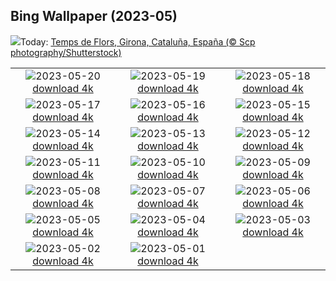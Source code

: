 ## Bing Wallpaper (2023-05)
![](https://www.bing.com/th?id=OHR.TempsFlors_ES-ES0333200681_UHD.jpg&w=1000)Today: [Temps de Flors, Girona, Cataluña, España (© Scp photography/Shutterstock)](https://www.bing.com/th?id=OHR.TempsFlors_ES-ES0333200681_UHD.jpg)

|      |      |      |
| :----: | :----: | :----: |
|![](https://www.bing.com/th?id=OHR.EuropeanHoneybee_ES-ES0636675084_UHD.jpg&pid=hp&w=384&h=216&rs=1&c=4)2023-05-20 [download 4k](https://www.bing.com/th?id=OHR.EuropeanHoneybee_ES-ES0636675084_UHD.jpg)|![](https://www.bing.com/th?id=OHR.SumatranRhino_ES-ES0481030773_UHD.jpg&pid=hp&w=384&h=216&rs=1&c=4)2023-05-19 [download 4k](https://www.bing.com/th?id=OHR.SumatranRhino_ES-ES0481030773_UHD.jpg)|![](https://www.bing.com/th?id=OHR.MuseoSoumaya_ES-ES7663567636_UHD.jpg&pid=hp&w=384&h=216&rs=1&c=4)2023-05-18 [download 4k](https://www.bing.com/th?id=OHR.MuseoSoumaya_ES-ES7663567636_UHD.jpg)|
|![](https://www.bing.com/th?id=OHR.CormorantBridge_ES-ES7546746501_UHD.jpg&pid=hp&w=384&h=216&rs=1&c=4)2023-05-17 [download 4k](https://www.bing.com/th?id=OHR.CormorantBridge_ES-ES7546746501_UHD.jpg)|![](https://www.bing.com/th?id=OHR.AmericanWetlands_ES-ES7434917906_UHD.jpg&pid=hp&w=384&h=216&rs=1&c=4)2023-05-16 [download 4k](https://www.bing.com/th?id=OHR.AmericanWetlands_ES-ES7434917906_UHD.jpg)|![](https://www.bing.com/th?id=OHR.SanIsidro_ES-ES5486603956_UHD.jpg&pid=hp&w=384&h=216&rs=1&c=4)2023-05-15 [download 4k](https://www.bing.com/th?id=OHR.SanIsidro_ES-ES5486603956_UHD.jpg)|
|![](https://www.bing.com/th?id=OHR.CordobaCourtyardFlowers_ES-ES5272569194_UHD.jpg&pid=hp&w=384&h=216&rs=1&c=4)2023-05-14 [download 4k](https://www.bing.com/th?id=OHR.CordobaCourtyardFlowers_ES-ES5272569194_UHD.jpg)|![](https://www.bing.com/th?id=OHR.SonnyBonoPelicans_ES-ES7186908543_UHD.jpg&pid=hp&w=384&h=216&rs=1&c=4)2023-05-13 [download 4k](https://www.bing.com/th?id=OHR.SonnyBonoPelicans_ES-ES7186908543_UHD.jpg)|![](https://www.bing.com/th?id=OHR.WildLupine_ES-ES7051254590_UHD.jpg&pid=hp&w=384&h=216&rs=1&c=4)2023-05-12 [download 4k](https://www.bing.com/th?id=OHR.WildLupine_ES-ES7051254590_UHD.jpg)|
|![](https://www.bing.com/th?id=OHR.FootballField_ES-ES1134626005_UHD.jpg&pid=hp&w=384&h=216&rs=1&c=4)2023-05-11 [download 4k](https://www.bing.com/th?id=OHR.FootballField_ES-ES1134626005_UHD.jpg)|![](https://www.bing.com/th?id=OHR.CordouanLighthouse_ES-ES6838746502_UHD.jpg&pid=hp&w=384&h=216&rs=1&c=4)2023-05-10 [download 4k](https://www.bing.com/th?id=OHR.CordouanLighthouse_ES-ES6838746502_UHD.jpg)|![](https://www.bing.com/th?id=OHR.Atoll_ES-ES0231561416_UHD.jpg&pid=hp&w=384&h=216&rs=1&c=4)2023-05-09 [download 4k](https://www.bing.com/th?id=OHR.Atoll_ES-ES0231561416_UHD.jpg)|
|![](https://www.bing.com/th?id=OHR.TheChaps_ES-ES6532934571_UHD.jpg&pid=hp&w=384&h=216&rs=1&c=4)2023-05-08 [download 4k](https://www.bing.com/th?id=OHR.TheChaps_ES-ES6532934571_UHD.jpg)|![](https://www.bing.com/th?id=OHR.OdocoileusVirginianus_ES-ES7304576288_UHD.jpg&pid=hp&w=384&h=216&rs=1&c=4)2023-05-07 [download 4k](https://www.bing.com/th?id=OHR.OdocoileusVirginianus_ES-ES7304576288_UHD.jpg)|![](https://www.bing.com/th?id=OHR.HwangmaesanAzaleas_ES-ES6421131514_UHD.jpg&pid=hp&w=384&h=216&rs=1&c=4)2023-05-06 [download 4k](https://www.bing.com/th?id=OHR.HwangmaesanAzaleas_ES-ES6421131514_UHD.jpg)|
|![](https://www.bing.com/th?id=OHR.Popocatepetl_ES-ES6274699860_UHD.jpg&pid=hp&w=384&h=216&rs=1&c=4)2023-05-05 [download 4k](https://www.bing.com/th?id=OHR.Popocatepetl_ES-ES6274699860_UHD.jpg)|![](https://www.bing.com/th?id=OHR.RebelBase_ES-ES8408731929_UHD.jpg&pid=hp&w=384&h=216&rs=1&c=4)2023-05-04 [download 4k](https://www.bing.com/th?id=OHR.RebelBase_ES-ES8408731929_UHD.jpg)|![](https://www.bing.com/th?id=OHR.ThreeWildebeest_ES-ES8355065020_UHD.jpg&pid=hp&w=384&h=216&rs=1&c=4)2023-05-03 [download 4k](https://www.bing.com/th?id=OHR.ThreeWildebeest_ES-ES8355065020_UHD.jpg)|
|![](https://www.bing.com/th?id=OHR.KlostersSerneus_ES-ES8285488352_UHD.jpg&pid=hp&w=384&h=216&rs=1&c=4)2023-05-02 [download 4k](https://www.bing.com/th?id=OHR.KlostersSerneus_ES-ES8285488352_UHD.jpg)|![](https://www.bing.com/th?id=OHR.QuebecCityBridge_ES-ES5046803154_UHD.jpg&pid=hp&w=384&h=216&rs=1&c=4)2023-05-01 [download 4k](https://www.bing.com/th?id=OHR.QuebecCityBridge_ES-ES5046803154_UHD.jpg)|
